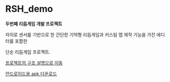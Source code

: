 # RSH_demo
**두번째 리듬게임 개발 프로젝트**

자이로 센서를 기반으로 한 간단한 기억형 리듬게임과
커스텀 맵 제작 기능을 가진 에디터를 포함한

단순 리듬게임 프로젝트.

[프로젝트의 구조 설명으로 이동](https://github.com/don72-s/RSH_demo/blob/main/Docs/description.md)

[안드로이드용 apk 다운로드](https://github.com/don72-s/RSH_demo/releases/tag/v1.0.0-alpha)
